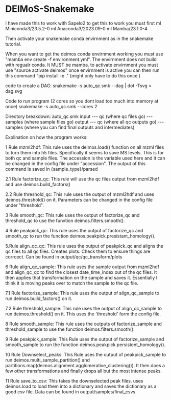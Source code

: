 # DEIMoS-Snakemake
I have made this to work with Sapelo2
to get this to work you must first 
ml Miniconda3/23.5.2-0
ml Anaconda3/2023.09-0
ml Mamba/23.1.0-4

Then activate your snakemake conda envirnment as in the snakemake tutorial.

When you want to get the deimos conda envirnment working you must use "mamba env create -f environment.yml". The envirnment does not build with regualr conda. It MUST be mamba.
to activate envirnment you must use "source activate deimos"
once envirnment is active you can then run this command "pip install -e ." (might only have to do this once.)

code to create a DAG: 
snakemake -s auto_qc.smk --dag | dot -Tsvg > dag.svg

Code to run program (2 cores so you dont load too much into memory at once)
snakemake -s auto_qc.smk --cores 2

Directory breakdown:
auto_qc.smk
input
--- qc (where qc files go)
---samples (where sample files go)
output
--- qc (where all qc outputs go)
--- samples (where you can find final outputs and intermediates)



Explination on how the program works:

1 Rule mzml2hdf: This rule uses the deimos.load() function on all mzml files to turn them into h5 files. Specifically it seems to save MS levels. This is for both qc and sample files. The accession is the variable used here and it can be changed in the config file under "accession". The output of this command is saved in {sample_type}/parsed

2.1 Rule factorize_qc: This rule will use the qc files output from mzml2hdf and use deimos.build_factors()

2.2 Rule threshold_qc: This rule uses the output of mzml2hdf and uses deimos.threshold() on it. Parameters can be changed in the config file under "threshold".

3 Rule smooth_qc: This rule uses the output of factorize_qc and threshold_qc to use the funvtion deimos.filters.smooth().

4 Rule peakpick_qc: This rule uses the output of factorize_qc and smooth_qc to run the function deimos.peakpick.presistant_homology().

5.Rule align_qc_qc: This rule uses the output of peakpick_qc and aligns the qc files to all qc files. Creates plots. Check them to ensure things are corrcect. Can be found in output/qc/qc_transform/plots

6 Rule align_qc_sample: This rule uses the sample output from mzml2hdf and align_qc_qc to find the closest date_time_index out of the qc files. It then applies that transformation on the sample and saves it. Essentially I think it is moving peaks over to match the sample to the qc file.

7.1 Rule factorize_sample: This rule uses the output of align_qc_sample to run deimos.build_factors() on it.

7.2 Rule threshold_sample: This rule uses the output of align_qc_sample to run deimos.threshold() on it. This uses the 'threshold' form the config file.

8 Rule smooth_sample: This rule uses the outputs of factorize_sample and threshold_sample to use the function deimos.filters.smooth().

9 Rule peakpick_sample: This Rule uses the output of factorize_sample and smooth_sample to run the function deimos.peakpick.persistent_homology().

10 Rule Downselect_peaks: This Rule uses the output of peakpick_sample to run deimos.multi_sample_partition() and partitions.map(deimos.alignment.agglomerative_clustering()). It then does a few other transformations and finally drops all but the most intense peaks.

11 Rule save_to_csv: This takes the downselected peak files. uses deimos.load to load them into a dictionary and saves the dictionary as a good csv file. Data can be found in output/samples/final_csvs
